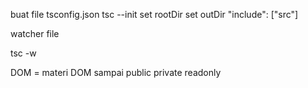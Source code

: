 buat file tsconfig.json
tsc --init
set rootDir set outDir
"include": ["src"]

watcher file

tsc -w

DOM = materi DOM sampai public private readonly